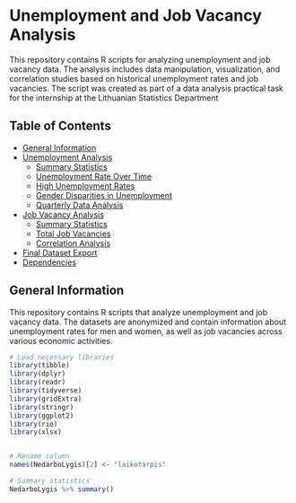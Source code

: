 # Unemployment and Job Vacancy Analysis

This repository contains R scripts for analyzing unemployment and job vacancy data. The analysis includes data manipulation, visualization, and correlation studies based on historical unemployment rates and job vacancies. The script was created as part of a data analysis practical task for the internship at the Lithuanian Statistics Department

## Table of Contents

- [General Information](#general-information)
- [Unemployment Analysis](#unemployment-analysis)
  - [Summary Statistics](#summary-statistics)
  - [Unemployment Rate Over Time](#unemployment-rate-over-time)
  - [High Unemployment Rates](#high-unemployment-rates)
  - [Gender Disparities in Unemployment](#gender-disparities-in-unemployment)
  - [Quarterly Data Analysis](#quarterly-data-analysis)
- [Job Vacancy Analysis](#job-vacancy-analysis)
  - [Summary Statistics](#summary-statistics-1)
  - [Total Job Vacancies](#total-job-vacancies)
  - [Correlation Analysis](#correlation-analysis)
- [Final Dataset Export](#final-dataset-export)
- [Dependencies](#dependencies)

## General Information

This repository contains R scripts that analyze unemployment and job vacancy data. The datasets are anonymized and contain information about unemployment rates for men and women, as well as job vacancies across various economic activities.


```r
# Load necessary libraries
library(tibble)
library(dplyr)
library(readr)
library(tidyverse)
library(gridExtra)
library(stringr)
library(ggplot2)
library(rio)
library(xlsx)


# Rename column
names(NedarboLygis)[2] <- "laikotarpis"

# Summary statistics
NedarboLygis %>% summary()
